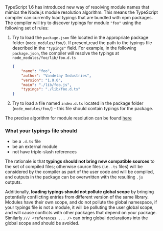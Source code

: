 TypeScript 1.6 has introduced new way of resolving module names that mimics the Node.js module resolution algorithm. This means the TypeScript compiler can currently load typings that are bundled with npm packages. The compiler will try to discover typings for module `"foo"` using the following set of rules:

1. Try to load the `package.json` file located in the appropriate package folder (`node_modules/foo/`). If present,read the path to the typings file described in the `"typings"` field. For example, in the following `package.json`, the compiler will resolve the typings at `node_modules/foo/lib/foo.d.ts`

    ```JSON
    {
        "name": "foo",
        "author": "Vandelay Industries",
        "version": "1.0.0",
        "main": "./lib/foo.js",
        "typings": "./lib/foo.d.ts"
    }
    ```

2. Try to load a file named `index.d.ts` located in the package folder (`node_modules/foo/`) - this file should contain typings for the package.

The precise algorithm for module resolution can be found [here](https://github.com/Microsoft/TypeScript/issues/2338)

### What your typings file should

* be a `.d.ts` file
* be an external module
* not have triple-slash references 

The rationale is that **typings should not bring new compatible sources** to the set of compiled files; otherwise source files (i.e. `.ts` files) will be considered by the compiler as part of the user code and will be compiled, and outputs in the package can be overwritten with the resulting `.js` outputs.

Additionally, **loading typings should not pollute global scope** by bringing potentially conflicting entries from different version of the same library. Modules have their own scope, and do not pollute the global namespace, if your typings file is not a module, it will be polluting the user global scope, and will cause conflicts with other packages that depend on your package. Similarly `/// <references ... />` can bring global declarations into the global scope and should be avoided.